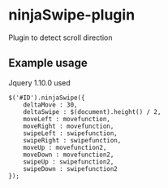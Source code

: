 ninjaSwipe-plugin
=================

Plugin to detect scroll direction


Example usage
-----------------

Jquery 1.10.0 used


    $('#ID').ninjaSwipe({
        deltaMove : 30,
        deltaSwipe : $(document).height() / 2,
        moveLeft : movefunction,
        moveRight : movefunction,
        swipeLeft : swipefunction,
        swipeRight : swipefunction,
        moveUp : movefunction2,
        moveDown : movefunction2,
        swipeUp : swipefunction2,
        swipeDown : swipefunction2
    });
